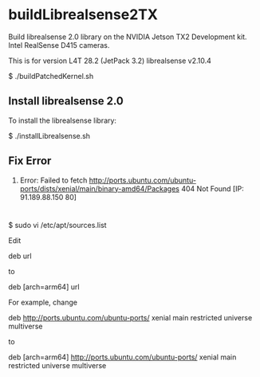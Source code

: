 # buildLibrealsense2TX
Build librealsense 2.0 library on the NVIDIA Jetson TX2 Development kit.  Intel RealSense D415 cameras.

This is for version L4T 28.2 (JetPack 3.2)
librealsense v2.10.4

$ ./buildPatchedKernel.sh

<h2>Install librealsense 2.0</h2>
To install the librealsense library:

$ ./installLibrealsense.sh

<h2>Fix Error</h2>

1. Error: Failed to fetch http://ports.ubuntu.com/ubuntu-ports/dists/xenial/main/binary-amd64/Packages  404  Not Found [IP: 91.189.88.150 80]<h1>

$ sudo vi  /etc/apt/sources.list

Edit

deb url 

to 

deb [arch=arm64] url

For example, change

deb http://ports.ubuntu.com/ubuntu-ports/ xenial main restricted universe multiverse

to

deb [arch=arm64]  http://ports.ubuntu.com/ubuntu-ports/ xenial main restricted universe multiverse
